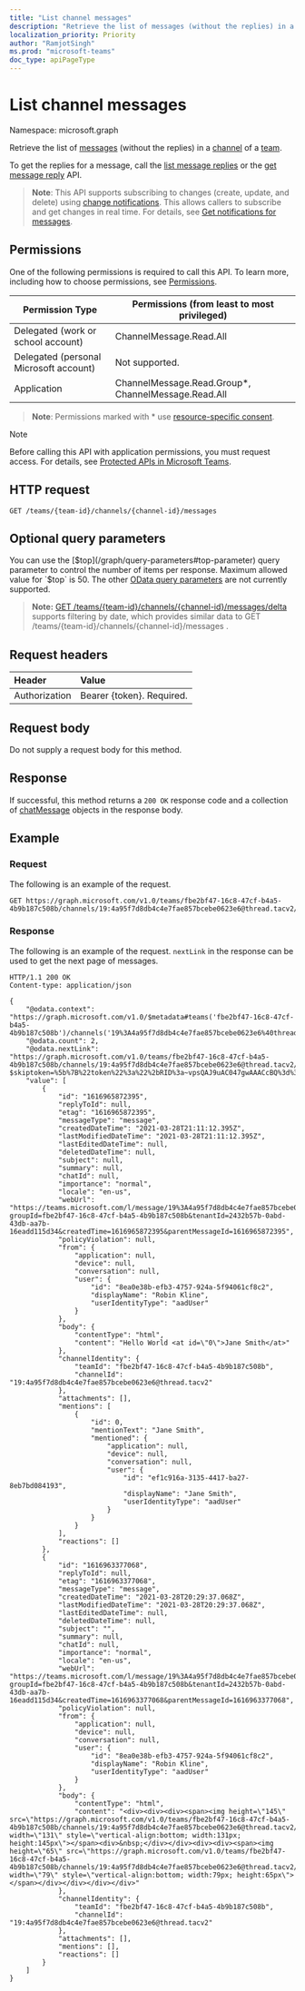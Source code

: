 ```yaml
---
title: "List channel messages"
description: "Retrieve the list of messages (without the replies) in a channel of a team. To get the replies for a message, call the list message replies or the get message reply API. "
localization_priority: Priority
author: "RamjotSingh"
ms.prod: "microsoft-teams"
doc_type: apiPageType
---
```


# List channel messages

Namespace: microsoft.graph

Retrieve the list of [messages](../resources/chatmessage.md) (without the replies) in a [channel](../resources/channel.md) of a [team](../resources/team.md). 

To get the replies for a message, call the [list message replies](chatmessage-list-replies.md) or the [get message reply](chatmessage-get.md) API. 

> **Note**: This API supports subscribing to changes (create, update, and delete) using [change notifications](../resources/webhooks.md). This allows callers to subscribe and get changes in real time. For details, see [Get notifications for messages](/graph/teams-changenotifications-chatmessage).

## Permissions

One of the following permissions is required to call this API. To learn more, including how to choose permissions, see [Permissions](/graph/permissions-reference).

|Permission Type|Permissions (from least to most privileged)|
|---------|-------------|
|Delegated (work or school account)| ChannelMessage.Read.All |
|Delegated (personal Microsoft account)|Not supported.|
|Application| ChannelMessage.Read.Group*, ChannelMessage.Read.All |

> **Note**: Permissions marked with * use [resource-specific consent]( https://aka.ms/teams-rsc).

> [!NOTE]
> Before calling this API with application permissions, you must request access. For details, see [Protected APIs in Microsoft Teams](/graph/teams-protected-apis).

## HTTP request

<!-- { "blockType": "ignored" } -->
```http
GET /teams/{team-id}/channels/{channel-id}/messages
```

## Optional query parameters

You can use the [$top](/graph/query-parameters#top-parameter) query parameter to control the number of items per response. Maximum allowed value for `$top` is 50.
The other [OData query parameters](/graph/query-parameters) are not currently supported.

> **Note:** [GET /teams/{team-id}/channels/{channel-id}/messages/delta](chatmessage-delta.md) supports filtering by date, which provides similar data to    GET /teams/{team-id}/channels/{channel-id}/messages .

## Request headers

| Header       | Value |
|:---------------|:--------|
| Authorization  | Bearer {token}. Required.  |

## Request body

Do not supply a request body for this method.

## Response

If successful, this method returns a `200 OK` response code and a collection of [chatMessage](../resources/chatmessage.md) objects in the response body.

## Example

### Request

The following is an example of the request.

<!-- {
  "blockType": "request",
  "name": "get_listchannelmessages_1"
}-->
```
GET https://graph.microsoft.com/v1.0/teams/fbe2bf47-16c8-47cf-b4a5-4b9b187c508b/channels/19:4a95f7d8db4c4e7fae857bcebe0623e6@thread.tacv2/messages
```

### Response
The following is an example of the request. `nextLink` in the response can be used to get the next page of messages.

<!-- {
  "blockType": "response",
  "truncated": true,
  "@odata.type": "microsoft.graph.chatMessage",
  "isCollection": true
} -->
```http
HTTP/1.1 200 OK
Content-type: application/json

{
    "@odata.context": "https://graph.microsoft.com/v1.0/$metadata#teams('fbe2bf47-16c8-47cf-b4a5-4b9b187c508b')/channels('19%3A4a95f7d8db4c4e7fae857bcebe0623e6%40thread.tacv2')/messages",
    "@odata.count": 2,
    "@odata.nextLink": "https://graph.microsoft.com/v1.0/teams/fbe2bf47-16c8-47cf-b4a5-4b9b187c508b/channels/19:4a95f7d8db4c4e7fae857bcebe0623e6@thread.tacv2/messages?$skiptoken=%5b%7B%22token%22%3a%22%2bRID%3a~vpsQAJ9uAC047gwAAACcBQ%3d%3d%23RT%3a1%23TRC%3a20%23RTD%3aAyAER1ygxSHVHGAn2S99BTI6OzViOjZnOGU5ZWM1ZDVmOGdiZjk2OGNkZmNmMTczNGY3QXVpc2ZiZS91YmR3MzwyNzIyNDY2OTU0NTg6AA%3d%3d%23ISV%3a2%23IEO%3a65551%23QCF%3a3%23FPC%3aAggEAAAAcBYAABUFAADQKgAABAAAAHAWAAACALu4GwAAAHAWAAACAPSTMwAAAHAWAACaAFWa84BXgQKAEIAMgBaAE4AUgAuAAoAIwAIgACAAAiAACAABACCAAAEVgBSAI4AYgA%2bAGQAEEAAQAAEABACAAAIEEBBAACAYgB%2bAH4AbgBqACoAHwAICCBAEEIAAAgEQAACAIoAZgB2ADoAMgAKAPoAZgB2AJoAXgBIAgiAAQUqLF4AJgALACARAgBCACoAfgB6AIwABgYCQAAFXAAAAcBYAAAYA%2f50ZgGeEXwAAAHAWAAAEAPaBS4V7AAAAcBYAAAIA1aSJAAAAcBYAAAIAtLmbAAAAcBYAAAIAqKXdAAAAcBYAAAQAppUugOMAAABwFgAABADQoAWA6wAAAHAWAAAEABGl94M5AAAA0CoAAAYA6pF7iYOBaQIAANAqAAAcAEUPAMAAMAACAQCBAHQAADDAgCAAQgByAQAzUJDRBAAA0CoAAAQAETwKAA4FAADQKgAAAgBekRUFAADQKgAAHAB2pQCABYAMgJeAH4ATgAGAvIIIgASABIAFgCWA%22%2c%22range%22%3a%7B%22min%22%3a%2205C1D79B33ADE4%22%2c%22max%22%3a%2205C1D7A52F89EC%22%7D%7D%5d",
    "value": [
        {
            "id": "1616965872395",
            "replyToId": null,
            "etag": "1616965872395",
            "messageType": "message",
            "createdDateTime": "2021-03-28T21:11:12.395Z",
            "lastModifiedDateTime": "2021-03-28T21:11:12.395Z",
            "lastEditedDateTime": null,
            "deletedDateTime": null,
            "subject": null,
            "summary": null,
            "chatId": null,
            "importance": "normal",
            "locale": "en-us",
            "webUrl": "https://teams.microsoft.com/l/message/19%3A4a95f7d8db4c4e7fae857bcebe0623e6%40thread.tacv2/1616965872395?groupId=fbe2bf47-16c8-47cf-b4a5-4b9b187c508b&tenantId=2432b57b-0abd-43db-aa7b-16eadd115d34&createdTime=1616965872395&parentMessageId=1616965872395",
            "policyViolation": null,
            "from": {
                "application": null,
                "device": null,
                "conversation": null,
                "user": {
                    "id": "8ea0e38b-efb3-4757-924a-5f94061cf8c2",
                    "displayName": "Robin Kline",
                    "userIdentityType": "aadUser"
                }
            },
            "body": {
                "contentType": "html",
                "content": "Hello World <at id=\"0\">Jane Smith</at>"
            },
            "channelIdentity": {
                "teamId": "fbe2bf47-16c8-47cf-b4a5-4b9b187c508b",
                "channelId": "19:4a95f7d8db4c4e7fae857bcebe0623e6@thread.tacv2"
            },
            "attachments": [],
            "mentions": [
                {
                    "id": 0,
                    "mentionText": "Jane Smith",
                    "mentioned": {
                        "application": null,
                        "device": null,
                        "conversation": null,
                        "user": {
                            "id": "ef1c916a-3135-4417-ba27-8eb7bd084193",
                            "displayName": "Jane Smith",
                            "userIdentityType": "aadUser"
                        }
                    }
                }
            ],
            "reactions": []
        },
        {
            "id": "1616963377068",
            "replyToId": null,
            "etag": "1616963377068",
            "messageType": "message",
            "createdDateTime": "2021-03-28T20:29:37.068Z",
            "lastModifiedDateTime": "2021-03-28T20:29:37.068Z",
            "lastEditedDateTime": null,
            "deletedDateTime": null,
            "subject": "",
            "summary": null,
            "chatId": null,
            "importance": "normal",
            "locale": "en-us",
            "webUrl": "https://teams.microsoft.com/l/message/19%3A4a95f7d8db4c4e7fae857bcebe0623e6%40thread.tacv2/1616963377068?groupId=fbe2bf47-16c8-47cf-b4a5-4b9b187c508b&tenantId=2432b57b-0abd-43db-aa7b-16eadd115d34&createdTime=1616963377068&parentMessageId=1616963377068",
            "policyViolation": null,
            "from": {
                "application": null,
                "device": null,
                "conversation": null,
                "user": {
                    "id": "8ea0e38b-efb3-4757-924a-5f94061cf8c2",
                    "displayName": "Robin Kline",
                    "userIdentityType": "aadUser"
                }
            },
            "body": {
                "contentType": "html",
                "content": "<div><div><div><span><img height=\"145\" src=\"https://graph.microsoft.com/v1.0/teams/fbe2bf47-16c8-47cf-b4a5-4b9b187c508b/channels/19:4a95f7d8db4c4e7fae857bcebe0623e6@thread.tacv2/messages/1616963377068/hostedContents/aWQ9eF8wLXd1cy1kMS02YmI3Nzk3ZGU2MmRjODdjODA4YmQ1ZmI0OWM4NjI2ZCx0eXBlPTEsdXJsPWh0dHBzOi8vdXMtYXBpLmFzbS5za3lwZS5jb20vdjEvb2JqZWN0cy8wLXd1cy1kMS02YmI3Nzk3ZGU2MmRjODdjODA4YmQ1ZmI0OWM4NjI2ZC92aWV3cy9pbWdv/$value\" width=\"131\" style=\"vertical-align:bottom; width:131px; height:145px\"></span><div>&nbsp;</div></div><div><div><span><img height=\"65\" src=\"https://graph.microsoft.com/v1.0/teams/fbe2bf47-16c8-47cf-b4a5-4b9b187c508b/channels/19:4a95f7d8db4c4e7fae857bcebe0623e6@thread.tacv2/messages/1616963377068/hostedContents/aWQ9eF8wLXd1cy1kNi0xMzY3OTE4MzVlODIxOGZlMmUwZWEwYTA1ODAxNjRiNCx0eXBlPTEsdXJsPWh0dHBzOi8vdXMtYXBpLmFzbS5za3lwZS5jb20vdjEvb2JqZWN0cy8wLXd1cy1kNi0xMzY3OTE4MzVlODIxOGZlMmUwZWEwYTA1ODAxNjRiNC92aWV3cy9pbWdv/$value\" width=\"79\" style=\"vertical-align:bottom; width:79px; height:65px\"></span></div></div></div></div>"
            },
            "channelIdentity": {
                "teamId": "fbe2bf47-16c8-47cf-b4a5-4b9b187c508b",
                "channelId": "19:4a95f7d8db4c4e7fae857bcebe0623e6@thread.tacv2"
            },
            "attachments": [],
            "mentions": [],
            "reactions": []
        }
    ]
}
```


<!-- uuid: 8fcb5dbc-d5aa-4681-8e31-b001d5168d79
2015-10-25 14:57:30 UTC -->
<!--
{
  "type": "#page.annotation",
  "description": "List channel messages",
  "keywords": "",
  "section": "documentation",
  "tocPath": "",
  "suppressions": [
  ]
}
-->

